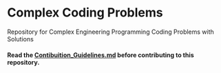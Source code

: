 # Complex Coding Problems
Repository for Complex Engineering Programming Coding Problems with Solutions

#### Read the [Contibuition_Guidelines.md](https://github.com/Sathyabama-Coding-Club/Complex_Coding_Problems/blob/master/Contibuition_Guidelines.md) before contributing to this repository.

